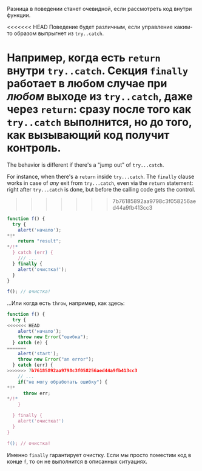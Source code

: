 Разница в поведении станет очевидной, если рассмотреть код внутри функции.

<<<<<<< HEAD
Поведение будет различным, если управление каким-то образом выпрыгнет из `try..catch`.

Например, когда есть `return` внутри `try..catch`. Секция `finally` работает в любом случае при *любом* выходе из `try..catch`, даже через `return`: сразу после того как `try..catch` выполнится, но до того, как вызывающий код получит контроль.
=======
The behavior is different if there's a "jump out" of `try...catch`.

For instance, when there's a `return` inside `try...catch`. The `finally` clause works in case of *any* exit from `try...catch`, even via the `return` statement: right after `try...catch` is done, but before the calling code gets the control.
>>>>>>> 7b76185892aa9798c3f058256aed44a9fb413cc3

```js run
function f() {
  try {
    alert('начало');
*!*
    return "result";
*/!*
  } catch (err) {
    /// ...
  } finally {
    alert('очистка!');
  }
}

f(); // очистка!
```

...Или когда есть `throw`, например, как здесь:

```js run
function f() {
  try {
<<<<<<< HEAD
    alert('начало');
    throw new Error("ошибка");
  } catch (e) {
=======
    alert('start');
    throw new Error("an error");
  } catch (err) {
>>>>>>> 7b76185892aa9798c3f058256aed44a9fb413cc3
    // ...
    if("не могу обработать ошибку") {
*!*
      throw err;
*/!*
    }

  } finally {
    alert('очистка!')
  }
}

f(); // очистка!
```

Именно `finally` гарантирует очистку. Если мы просто поместим код в конце `f`, то он не выполнится в описанных ситуациях.
